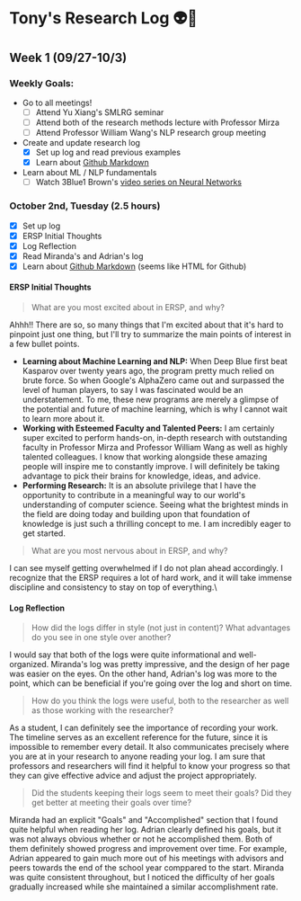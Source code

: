 # Tony's Research Log :alien::punch:

## Week 1 (09/27-10/3)
### Weekly Goals:
* Go to all meetings!
  - [ ] Attend Yu Xiang's SMLRG seminar
  - [ ] Attend both of the research methods lecture with Professor Mirza
  - [ ] Attend Professor William Wang's NLP research group meeting
* Create and update research log
  - [x] Set up log and read previous examples
  - [x] Learn about [Github Markdown](https://guides.github.com/features/mastering-markdown/)
* Learn about ML / NLP fundamentals
  - [ ] Watch 3Blue1 Brown's [video series on Neural Networks](https://www.youtube.com/playlist?list=PLZHQObOWTQDNU6R1_67000Dx_ZCJB-3pi)

### October 2nd, Tuesday (2.5 hours)
- [x] Set up log
- [x] ERSP Initial Thoughts
- [x] Log Reflection
- [x] Read Miranda's and Adrian's log
- [x] Learn about [Github Markdown](https://guides.github.com/features/mastering-markdown/) (seems like HTML for Github)

#### ERSP Initial Thoughts
> What are you most excited about in ERSP, and why?

Ahhh!! There are so, so many things that I'm excited about that it's hard to pinpoint just one thing, but I'll try to summarize the main points of interest in a few bullet points.
  * **Learning about Machine Learning and NLP:** When Deep Blue first beat Kasparov over twenty years ago, the program pretty much relied on brute force. So when Google's AlphaZero came out and surpassed the level of human players, to say I was fascinated would be an understatement. To me, these new programs are merely a glimpse of the potential and future of machine learning, which is why I cannot wait to learn more about it.
  * **Working with Esteemed Faculty and Talented Peers:** I am certainly super excited to perform hands-on, in-depth research with outstanding faculty in Professor Mirza and Professor William Wang as well as highly talented colleagues. I know that working alongside these amazing people will inspire me to constantly improve. I will definitely be taking advantage to pick their brains for knowledge, ideas, and advice.
  * **Performing Research:** It is an absolute privilege that I have the opportunity to contribute in a meaningful way to our world's understanding of computer science. Seeing what the brightest minds in the field are doing today and building upon that foundation of knowledge is just such a thrilling concept to me. I am incredibly eager to get started.
> What are you most nervous about in ERSP, and why?

I can see myself getting overwhelmed if I do not plan ahead accordingly. I recognize that the ERSP requires a lot of hard work, and it will take immense discipline and consistency to stay on top of everything.\

#### Log Reflection
> How did the logs differ in style (not just in content)?  What advantages do you see in one style over another?

I would say that both of the logs were quite informational and well-organized. Miranda's log was pretty impressive, and the design of her page was easier on the eyes. On the other hand, Adrian's log was more to the point, which can be beneficial if you're going over the log and short on time.
> How do you think the logs were useful, both to the researcher as well as those working with the researcher?

As a student, I can definitely see the importance of recording your work. The timeline serves as an excellent reference for the future, since it is impossible to remember every detail. It also communicates precisely where you are at in your research to anyone reading your log. I am sure that professors and researchers will find it helpful to know your progress so that they can give effective advice and adjust the project appropriately.
> Did the students keeping their logs seem to meet their goals?  Did they get better at meeting their goals over time?

Miranda had an explicit "Goals" and "Accomplished" section that I found quite helpful when reading her log. Adrian clearly defined his goals, but it was not always obvious whether or not he accomplished them. Both of them definitely showed progress and improvement over time. For example, Adrian appeared to gain much more out of his meetings with advisors and peers towards the end of the school year comppared to the start. Miranda was quite consistent throughout, but I noticed the difficulty of her goals gradually increased while she maintained a similar accomplishment rate.
